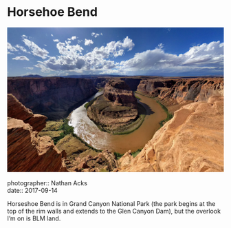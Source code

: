 # Horsehoe Bend

![A wide-angle shot of the iconic Horseshoe Bend in the Colorado River](assets/2017-09-14-horsehoe-bend.webp)

photographer:: Nathan Acks  
date:: 2017-09-14

Horseshoe Bend is in Grand Canyon National Park (the park begins at the top of the rim walls and extends to the Glen Canyon Dam), but the overlook I’m on is BLM land.
